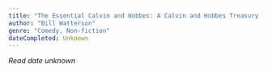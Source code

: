 ```yaml
---
title: "The Essential Calvin and Hobbes: A Calvin and Hobbes Treasury (Volume 1) (Calvin and Hobbes Treasuries)"
author: "Bill Watterson"
genre: "Comedy, Non-fiction"
dateCompleted: Unknown
---
```


*Read date unknown*

